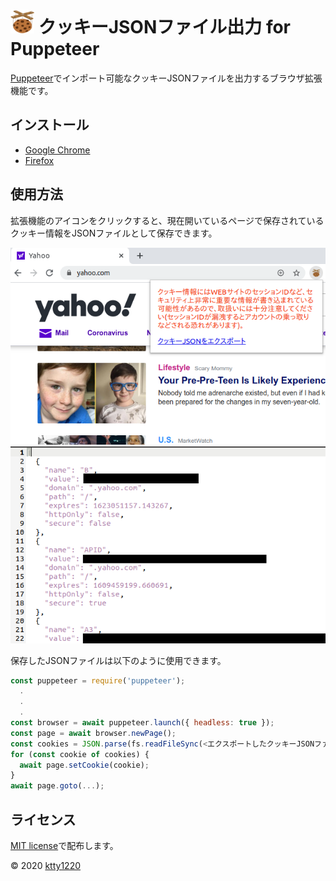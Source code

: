 # ![icon](public/icon/icon_38.png) クッキーJSONファイル出力 for Puppeteer

[Puppeteer](https://pptr.dev/)でインポート可能なクッキーJSONファイルを出力するブラウザ拡張機能です。

## インストール

* [Google Chrome](https://chrome.google.com/webstore/detail/nmckokihipjgplolmcmjakknndddifde)
* [Firefox](https://addons.mozilla.org/ja/firefox/addon/%E3%82%AF%E3%83%83%E3%82%AD%E3%83%BCjson%E3%83%95%E3%82%A1%E3%82%A4%E3%83%AB%E5%87%BA%E5%8A%9B-for-puppeteer/)

## 使用方法

拡張機能のアイコンをクリックすると、現在開いているページで保存されているクッキー情報をJSONファイルとして保存できます。

![image1](resource/image1_ja.png)
![image2](resource/image2.png)

保存したJSONファイルは以下のように使用できます。

```js
const puppeteer = require('puppeteer');
  .
  .
  .
const browser = await puppeteer.launch({ headless: true });
const page = await browser.newPage();
const cookies = JSON.parse(fs.readFileSync(<エクスポートしたクッキーJSONファイル>, 'utf-8'));
for (const cookie of cookies) {
  await page.setCookie(cookie);
}
await page.goto(...);
```

## ライセンス

[MIT license](http://www.opensource.org/licenses/mit-license)で配布します。

&copy; 2020 [ktty1220](mailto:ktty1220@gmail.com)
